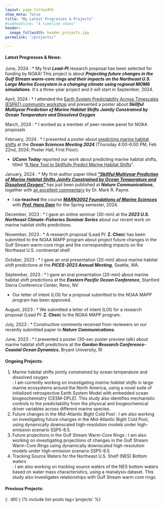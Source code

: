 ```yaml
---
layout: page-fullwidth
show_meta: false
title: "My Latest Progresses & Projects"
#subheadline: "A timeline shows"
header:
  image_fullwidth: header_projects.jpg
permalink: "/projects/"

---
```

#### **Latest Progresses & News:**
June, 2024
: * My first <i><b>Lead-PI</b></i> research proposal has been selected for funding by NOAA! This project is about <i><b>Projecting future changes in the Gulf Stream warm-core rings and their impacts on the Northeast U.S. Large Marine Ecosystem in a changing climate using regional MOM6 simulations</b></i>. It's a three-year project and it will start in September, 2024. 

April, 2024
: * I attended the [Earth System Predictability Across Timescales (ESPAT) community workshop][7] and presented a poster about <b><i>Skillful Multiyear Prediction of Marine Habitat Shifts Jointly Constrained by Ocean Temperature and Dissolved Oxygen</i></b>

March, 2024
: * I worked as a member of peer-review panel for NOAA proposals

February, 2024
: * I presented a poster about [predicting marine habitat shifts][4] at the <i><b>Ocean Sciences Meeting 2024</b></i> (Thursday 4:00-6:00 PM, Feb 22nd, 2024; Poster Hall, First Floor). 
  * <b><i>UConn Today</i></b> reported our work about predicting marine habitat shifts, titled "[A New Tool to Skillfully Predict Marine Habitat Shifts][5]".

January, 2024
: * My first-author paper titled [<b><i>"Skillful Multiyear Prediction of Marine Habitat Shifts Jointly Constrained by Ocean Temperature and Dissolved Oxygen"</i></b>][1] has just been published at <i><b>Nature Communications</b></i>, together with [an excellent commentary][6] by Dr. Mark R. Payne. 
  * I <b>co-teached</b> the course [<i><b>MARN3002 Foundations of Marine Sciences</b></i>][3] with [<i><b>Prof. Hans Dam</b></i>][2] for the Spring semester, 2024.

December, 2023
: * I gave an online seminar (30-min) at the <i><b>2023 U.S. Northeast Climate-Fisheries Seminar Series</b></i> about our recent work on marine habitat shifts predictions.

November, 2023
: * A research proposal (Lead PI: <b>Z. Chen</b>) has been submitted to the NOAA MAPP program about project future changes in the Gulf Stream warm-core rings and the corresponding impacts on the Northeast U.S. continental shelf.

October, 2023
: * I gave an oral presentation (20-min) about marine habitat shift predictions at the <i><b>PICES-2023 Annual Meeting</b></i>, Seattle, WA.

September, 2023
: * I gave an oral presentation (20-min) about marine habitat shift predictions at the <i><b>Eastern Pacific Ocean Conference</b></i>, Stanford Sierra Conference Center, Reno, NV
  * Our letter of intent (LOI) for a proposal submitted to the NOAA MAPP program has been approved.

August, 2023
: * We submitted a letter of intent (LOI) for a research proposal (Lead PI: <b>Z. Chen</b>) to the NOAA MAPP program.

July, 2023
: * Constructive comments received from reviewers on our recently submitted paper to <i><b>Nature Communications</b></i>.

June, 2023
: * I presented a poster (30-sec poster preview talk) about marine habitat shift predictions at the <i><b>Gordon Research Conference-Coastal Ocean Dynamics</b></i>, Bryant University, RI 

#### **Ongoing Projects:**
1. Marine habitat shifts jointly constrained by ocean temperature and dissolved oxygen  
:  I am currently working on investigating <i>marine habitat shifts</i> in large marine ecosystems around the North America, using a novel suite of initialized retrospective Earth System Model with embedded ocean biogeochemistry (CESM-DPLE). This study also identifies mechanistic controls to the predictability from the physical and biogeochemical driver variables across different marine species.   
2. Future changes in the Mid-Atlantic Bight Cold Pool
:  I am also working on investigating future changes in the Mid-Atlantic Bight Cold Pool, using dynamically downscaled high-resolution models under high-emission scenario SSP5-8.5.
3. Future projections in the Gulf Stream Warm-Core Rings
:  I am also working on investigating projections of changes in the Gulf Stream Warm-Core Rings using dynamically downscaled high-resolution models under high-emission scenario SSP5-8.5.
4. Tracking Source Waters for the Northeast U.S. Shelf (NES) Bottom waters   
:  I am also working on tracking source waters of the NES bottom waters based on water mass characteristics, using a reanalysis dataset. This study also investigates relationships with Gulf Stream warm core rings.   

#### **Previous Projects:**
{: .t60 }
{% include list-posts tag='projects' %}

 [1]: https://www.nature.com/articles/s41467-024-45016-5
 [2]: https://marinesciences.uconn.edu/person/hans-g-dam/
 [3]: https://catalog.uconn.edu/directory-of-courses/course/MARN/3002/
 [4]: https://agu.confex.com/agu/OSM24/meetingapp.cgi/Paper/1483854
 [5]: https://today.uconn.edu/2024/02/a-new-tool-to-skillfully-predict-marine-habitat-shifts/
 [6]: https://www.nature.com/articles/s41467-024-45020-9
 [7]: https://ncar.ucar.edu/predictability
